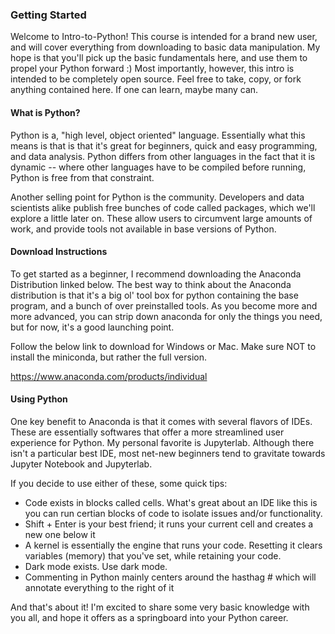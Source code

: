 ### Getting Started

Welcome to Intro-to-Python! This course is intended for a brand new user, and will cover everything from downloading to basic data manipulation. My hope is that you'll pick up the basic fundamentals here, and use them to propel your Python forward :) Most importantly, however, this intro is intended to be completely open source. Feel free to take, copy, or fork anything contained here. If one can learn, maybe many can.

#### What is Python?
Python is a, "high level, object oriented" language. Essentially what this means is that is that it's great for beginners, quick and easy programming, and data analysis. Python differs from other languages in the fact that it is dynamic -- where other languages have to be compiled before running, Python is free from that constraint. 

Another selling point for Python is the community. Developers and data scientists alike publish free bunches of code called packages, which we'll explore a little later on. These allow users to circumvent large amounts of work, and provide tools not available in base versions of Python.  

#### Download Instructions
To get started as a beginner, I recommend downloading the Anaconda Distribution linked below. The best way to think about the Anaconda distribution is that it's a big ol' tool box for python containing the base program, and a bunch of over preinstalled tools. As you become more and more advanced, you can strip down anaconda for only the things you need, but for now, it's a good launching point. 

Follow the below link to download for Windows or Mac. Make sure NOT to install the miniconda, but rather the full version. 

https://www.anaconda.com/products/individual

#### Using Python
One key benefit to Anaconda is that it comes with several flavors of IDEs. These are essentially softwares that offer a more streamlined user experience for Python. My personal favorite is Jupyterlab. Although there isn't a particular best IDE, most net-new beginners tend to gravitate towards Jupyter Notebook and Jupyterlab. 

If you decide to use either of these, some quick tips:
- Code exists in blocks called cells. What's great about an IDE like this is you can run certian blocks of code to isolate issues and/or functionality. 
- Shift + Enter is your best friend; it runs your current cell and creates a new one below it
- A kernel is essentially the engine that runs your code. Resetting it clears variables (memory) that you've set, while retaining your code. 
- Dark mode exists. Use dark mode. 
- Commenting in Python mainly centers around the hasthag # which will annotate everything to the right of it

And that's about it! I'm excited to share some very basic knowledge with you all, and hope it offers as a springboard into your Python career. 
